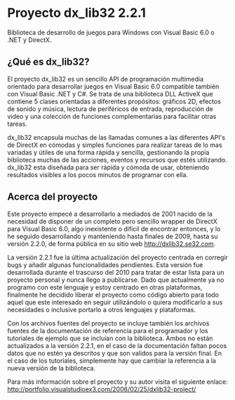 Proyecto dx_lib32 2.2.1
=======================
Biblioteca de desarrollo de juegos para Windows con Visual Basic 6.0 o .NET y DirectX.

¿Qué es dx_lib32?
-----------------
El proyecto dx_lib32 es un sencillo API de programación multimedia orientado para desarrollar juegos en Visual Basic 6.0 compatible también con Visual Basic .NET y C#. Se trata de una biblioteca DLL ActiveX que contiene 5 clases orientadas a diferentes propósitos: gráficos 2D, efectos de sonido y música, lectura de periféricos de entrada, reproducción de video y una colección de funciones complementarias para facilitar otras tareas.

dx_lib32 encapsula muchas de las llamadas comunes a las diferentes API's de DirectX en cómodas y simples funciones para realizar tareas de lo mas variadas y útiles de una forma rápida y sencilla, gestionando la propia biblioteca muchas de las acciones, eventos y recursos que estés utilizando. dx_lib32 esta diseñada para ser rápida y cómoda de usar, obteniendo resultados visibles a los pocos minutos de programar con ella.

Acerca del proyecto
-------------------
Este proyecto empecé a desarrollarlo a mediados de 2001 nacido de la necesidad de disponer de un completo pero sencillo wrapper de DirectX para Visual Basic 6.0, algo inexistente o difícil de encontrar entonces, y lo he seguido desarrollando y manteniendo hasta finales de 2009, hasta su versión 2.2.0, de forma pública en su sitio web http://dxlib32.se32.com. 

La versión 2.2.1 fue la última actualización del proyecto centrada en corregir bugs y añadir algunas funcionalidades pendientes. Esta versión fue desarrollada durante el trascurso del 2010 para tratar de estar lista para un proyecto personal y nunca llego a publicarse. Dado que actualmente ya no programo con este lenguaje y estoy centrado en otras plataformas, finalmente he decidido liberar el proyecto como código abierto para todo aquel que este interesado en seguir utilizándolo o quiera modificarlo a sus necesidades o inclusive portarlo a otros lenguajes y plataformas.

Con los archivos fuentes del proyecto se incluye también los archivos fuentes de la documentación de referencia para el programador  y los tutoriales de ejemplo que se incluían con la biblioteca. Ambos no están actualizados a la versión 2.2.1, en el caso de la documentación faltan pocos datos que no estén ya descritos y que son validos para la versión final. En el caso de los tutoriales, simplemente hay que cambiar la referencia a la nueva versión de la biblioteca.

Para más información sobre el proyecto y su autor visita el siguiente enlace:
http://portfolio.visualstudioex3.com/2006/02/25/dxlib32-project/
